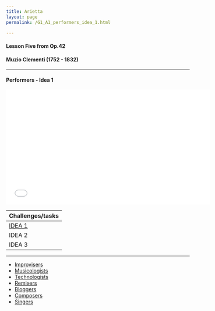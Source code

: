 ```yaml
---
title: Arietta
layout: page
permalink: /G1_A1_performers_idea_1.html

---
```



#### Lesson Five from Op.42

#### Muzio Clementi (1752 - 1832)

***

#### Performers - Idea 1

<iframe width="560" height="315" src="//www.youtube.com/embed/G6mb-ij0a5U?controls=0&amp;showinfo=0" frameborder="0" allowfullscreen></iframe>


| Challenges/tasks | 
| ------------ | 
| [IDEA 1](arietta_p1.html)       |
| IDEA 2       |
| IDEA 3       |

***

* [Improvisers](G1_A1_improvisers.html)
* [Musicologists](G1_A1_musicologists.html)
* [Technologists](G1_A1_technologists.html)
* [Remixers](G1_A1_remixers.html)
* [Bloggers](G1_A1_bloggers.html)
* [Composers](G1_A1_composers.html)
* [Singers](G1_A1_singers.html)


